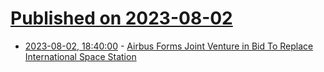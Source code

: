 # [Published on 2023-08-02](index.md)

* [2023-08-02, 18:40:00](https://slashdot.org/story/23/08/02/1219249/airbus-forms-joint-venture-in-bid-to-replace-international-space-station?utm_source=rss1.0mainlinkanon&utm_medium=feed) - [Airbus Forms Joint Venture in Bid To Replace International Space Station](https://slashdot.org/story/23/08/02/1219249/airbus-forms-joint-venture-in-bid-to-replace-international-space-station?utm_source=rss1.0mainlinkanon&utm_medium=feed)
